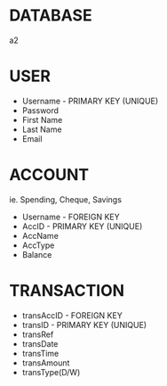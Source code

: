 # DATABASE
a2
# USER
* Username - PRIMARY KEY (UNIQUE)
* Password
* First Name
* Last Name
* Email
# ACCOUNT 
ie. Spending, Cheque, Savings
* Username - FOREIGN KEY
* AccID - PRIMARY KEY (UNIQUE)
* AccName
* AccType
* Balance
# TRANSACTION 
* transAccID - FOREIGN KEY
* transID - PRIMARY KEY (UNIQUE)
* transRef
* transDate
* transTime
* transAmount
* transType(D/W)

